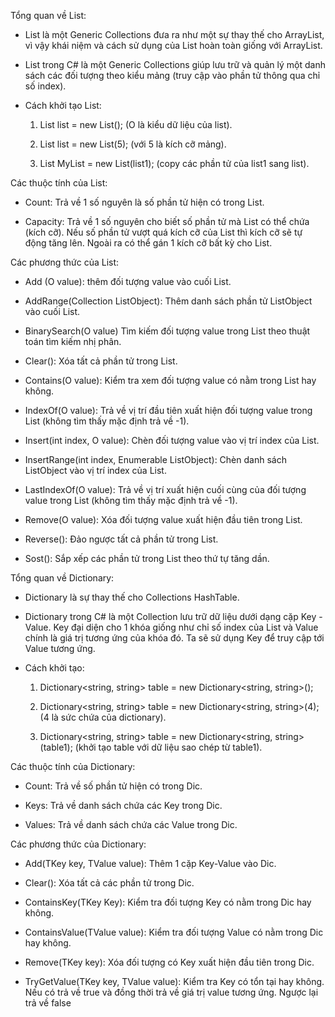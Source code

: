 Tổng quan về List:

- List là một Generic Collections đưa ra như một sự thay thế cho ArrayList, vì vậy khái niệm
và cách sử dụng của List hoàn toàn giống với ArrayList.

- List trong C# là một Generic Collections giúp lưu trữ và quản lý một danh sách các đối 
tượng theo kiểu mảng (truy cập vào phần tử thông qua chỉ số index).

- Cách khởi tạo List:
	1. List<O> list = new List<O>();	(O là kiểu dữ liệu của list).

	2. List<O> list = new List<O>(5);	(với 5 là kích cỡ mảng).

	3. List<O> MyList = new List<O>(list1);	(copy các phần tử của list1 sang list).


Các thuộc tính của List:

- Count: Trả về 1 số nguyên là số phần tử hiện có trong List.

- Capacity: Trả về 1 số nguyên cho biết số phần tử mà List có thể chứa (kích cỡ). Nếu số
phần tử vượt quá kích cỡ của List thì kích cỡ sẽ tự động tăng lên. Ngoài ra có thể gán 
1 kích cỡ bất kỳ cho List.


Các phương thức của List:

- Add (O value): thêm đối tượng value vào cuối List.

- AddRange(Collection ListObject): Thêm danh sách phần tử ListObject vào cuối List.

- BinarySearch(O value) Tìm kiếm đối tượng value trong List theo thuật toán tìm kiếm nhị phân.

- Clear(): Xóa tất cả phần tử trong List.

- Contains(O value): Kiểm tra xem đối tượng value có nằm trong List hay không.

- IndexOf(O value): Trả về vị trí đầu tiên xuất hiện đối tượng value trong List (không tìm 
thấy mặc định trả về -1).

- Insert(int index, O value): Chèn đối tượng value vào vị trí index của List.

- InsertRange(int index, Enumerable<O> ListObject): Chèn danh sách ListObject vào vị trí
index của List.

- LastIndexOf(O value): Trả về vị trí xuất hiện cuối cùng của đối tượng value trong List
(không tìm thấy mặc định trả về -1).

- Remove(O value): Xóa đối tượng value xuất hiện đầu tiên trong List.


- Reverse(): Đảo ngược tất cả phần tử trong List.

- Sost(): Sắp xếp các phần tử trong List theo thứ tự tăng dần.





Tổng quan về Dictionary:

- Dictionary là sự thay thế cho Collections HashTable.

- Dictionary trong C# là một Collection lưu trữ dữ liệu dưới dạng cặp Key - Value. Key đại 
diện cho 1 khóa giống như chỉ số index của List và Value chính là giá trị tương ứng của 
khóa đó. Ta sẽ sử dụng Key để truy cập tới Value tương ứng.

- Cách khởi tạo:
	1. Dictionary<string, string> table = new Dictionary<string, string>();

	2. Dictionary<string, string> table = new Dictionary<string, string>(4);
	(4 là sức chứa của dictionary).

	3. Dictionary<string, string> table = new Dictionary<string, string>(table1);
	(khởi tạo table với dữ liệu sao chép từ table1).


Các thuộc tính của Dictionary:

- Count: Trả về số phần tử hiện có trong Dic.

- Keys: Trả về danh sách chứa các Key trong Dic.

- Values: Trả về danh sách chứa các Value trong Dic.


Các phương thức của Dictionary:

- Add(TKey key, TValue value): Thêm 1 cặp Key-Value vào Dic.

- Clear(): Xóa tất cả các phần tử trong Dic.

- ContainsKey(TKey Key): Kiểm tra đối tượng Key có nằm trong Dic hay không.

- ContainsValue(TValue value): Kiểm tra đối tượng Value có nằm trong Dic hay không.

- Remove(TKey key): Xóa đối tượng có Key xuất hiện đầu tiên trong Dic.

- TryGetValue(TKey key, TValue value): Kiểm tra Key có tổn tại hay không. Nếu có trả về
true và đồng thời trả về giá trị value tương ứng. Ngược lại trả về false






